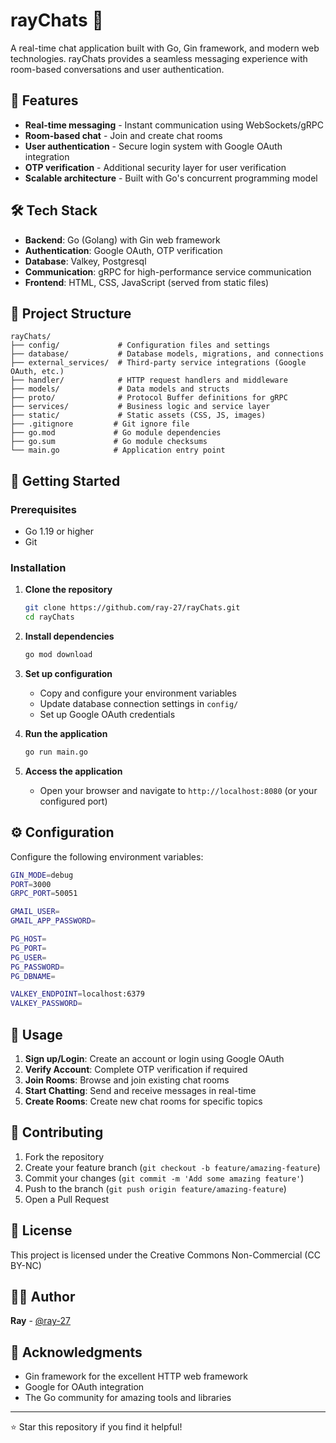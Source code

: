 # rayChats 🚀

A real-time chat application built with Go, Gin framework, and modern web technologies. rayChats provides a seamless messaging experience with room-based conversations and user authentication.

## 🌟 Features

- **Real-time messaging** - Instant communication using WebSockets/gRPC
- **Room-based chat** - Join and create chat rooms
- **User authentication** - Secure login system with Google OAuth integration
- **OTP verification** - Additional security layer for user verification  
- **Scalable architecture** - Built with Go's concurrent programming model

## 🛠️ Tech Stack

- **Backend**: Go (Golang) with Gin web framework
- **Authentication**: Google OAuth, OTP verification
- **Database**: Valkey, Postgresql
- **Communication**: gRPC for high-performance service communication
- **Frontend**: HTML, CSS, JavaScript (served from static files)

## 📁 Project Structure

```
rayChats/
├── config/             # Configuration files and settings
├── database/           # Database models, migrations, and connections
├── external_services/  # Third-party service integrations (Google OAuth, etc.)
├── handler/            # HTTP request handlers and middleware
├── models/             # Data models and structs
├── proto/              # Protocol Buffer definitions for gRPC
├── services/           # Business logic and service layer
├── static/             # Static assets (CSS, JS, images)
├── .gitignore         # Git ignore file
├── go.mod             # Go module dependencies
├── go.sum             # Go module checksums
└── main.go            # Application entry point
```

## 🚀 Getting Started

### Prerequisites

- Go 1.19 or higher
- Git

### Installation

1. **Clone the repository**
   ```bash
   git clone https://github.com/ray-27/rayChats.git
   cd rayChats
   ```

2. **Install dependencies**
   ```bash
   go mod download
   ```

3. **Set up configuration**
   - Copy and configure your environment variables
   - Update database connection settings in `config/`
   - Set up Google OAuth credentials

4. **Run the application**
   ```bash
   go run main.go
   ```

5. **Access the application**
   - Open your browser and navigate to `http://localhost:8080` (or your configured port)

## ⚙️ Configuration

Configure the following environment variables:

```bash
GIN_MODE=debug
PORT=3000
GRPC_PORT=50051

GMAIL_USER=
GMAIL_APP_PASSWORD=

PG_HOST=
PG_PORT=
PG_USER=
PG_PASSWORD=
PG_DBNAME=

VALKEY_ENDPOINT=localhost:6379
VALKEY_PASSWORD=
```

## 🎯 Usage

1. **Sign up/Login**: Create an account or login using Google OAuth
2. **Verify Account**: Complete OTP verification if required
3. **Join Rooms**: Browse and join existing chat rooms
4. **Start Chatting**: Send and receive messages in real-time
5. **Create Rooms**: Create new chat rooms for specific topics

## 🤝 Contributing

1. Fork the repository
2. Create your feature branch (`git checkout -b feature/amazing-feature`)
3. Commit your changes (`git commit -m 'Add some amazing feature'`)
4. Push to the branch (`git push origin feature/amazing-feature`)
5. Open a Pull Request

## 📄 License

This project is licensed under the Creative Commons Non-Commercial (CC BY-NC)

## 👨‍💻 Author

**Ray** - [@ray-27](https://github.com/ray-27)

## 🙏 Acknowledgments

- Gin framework for the excellent HTTP web framework
- Google for OAuth integration
- The Go community for amazing tools and libraries

---

⭐ Star this repository if you find it helpful!
